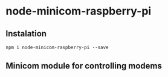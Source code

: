 # node-minicom-raspberry-pi

## Instalation

```
npm i node-minicom-raspberry-pi --save
```

## Minicom module for controlling modems

